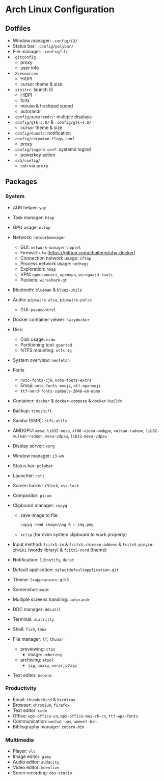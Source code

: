 # Arch Linux Configuration

## Dotfiles

- Window manager: `.config/i3/`
- Status bar: `.config/polybar/`
- File manager: `.config/lf/`
- `.gitconfig`
  - proxy
  - user info
- `.Xresources`
  - HiDPI
  - cursor theme & size
- `.xinitrc`: launch i3
  - HiDPI
  - fcitx
  - mouse & trackpad speed
  - autorandr
- `.config/autorandr/`: multiple displays
- `.config/gtk-3.0/` & `.config/gtk-4.0/`
  - cursor theme & size
- `.config/dunst/`: notification
- `.config/chromium-flags.conf`
  - proxy
- `.config/logind.conf`: systemd logind
  - powerkey action
- `.ssh/config/`
  - ssh via proxy

## Packages

### System

- AUR helper: `yay`
- Task manager: `htop`
- GPU usage: `nvtop`
- Network: `networkmanager`
  - GUI: `network-manager-applet`
  - Firewall: `ufw` (https://github.com/chaifeng/ufw-docker)
  - Connection network usage: `iftop`
  - Process network usage: `nethogs`
  - Exploration: `nmap`
  - VPN: `openconnect`, `openvpn`, `wireguard-tools`
  - Packets: `wireshark-qt`
- Bluetooth: `blueman` & `bluez-utils`
- Audio: `pipewire-alsa`, `pipewire-pulse`
  - GUI: `pavucontrol`
- Docker container viewer: `lazydocker`
- Disk:
  - Disk usage: `ncdu`
  - Partitioning tool: `gparted`
  - NTFS mounting: `ntfs-3g`
- System overview: `neofetch`
- Fonts
  - `noto-fonts-cjk`, `noto-fonts-extra`
  - Emoji: `noto-fonts-emoji`, `otf-openmoji`
  - `ttf-nerd-fonts-symbols-2048-em-mono`
- Container: `docker` & `docker-compose` & `docker-buildx`
- Backup: `timeshift`
- Samba (SMB): `cifs-utils`

- AMDGPU: `mesa`, `lib32-mesa`, `xf86-video-amdgpu`, `vulkan-radeon`, `lib32-vulkan-radeon`, `mesa-vdpau`, `lib32-mesa-vdpau`

- Display server: `xorg`
- Window manager: `i3-wm`
- Status bar: `polybar`
- Launcher: `rofi`
- Screen locker: `i3lock`, `xss-lock`
- Compositor: `picom`
- Clipboard manager: `copyq`
  - save image to file:
    ```sh
    copyq read image/png 0 > img.png
    ```
  - `xclip` (for nvim system clipboard to work properly)
- Input method: `fcitx5-im` & `fcitx5-chinese-addons` & `fcitx5-pinyin-zhwiki` (words library) & `fcitx5-nord` (theme)
- Notification: `libnotify`, `dunst`
- Default application: `selectdefaultapplication-git`
- Theme: `lxappearance-gtk3`
- Screenshot: `maim`
- Multiple screens handling: `autorandr`
- DDC manager: `ddcutil`

- Terminal: `alacritty`
- Shell: `fish`, `tmux`
- File manager: `lf`, `thunar`
  - previewing: `ctpv`
    - image: `ueberzug`
  - archiving: `atool`
    - `zip`, `unzip`, `unrar`, `p7zip`
- Text editor: `neovim`

### Productivity

- Email: `thunderbird` & `birdtray`
- Browser: `chromium`, `firefox`
- Text editor: `code`
- Office: `wps-office-cn`, `wps-office-mui-zh-cn`, `ttf-wps-fonts`
- Communication: `wechat-uos`, `wemeet-bin`
- Bibliography manager: `zotero-bin`

### Multimedia

- Player: `vlc`
- Image editor: `gimp`
- Audio editor: `audacity`
- Video editor: `kdenlive`
- Sreen recording: `obs-studio`
